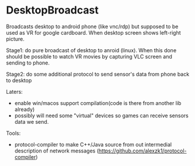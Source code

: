 # DesktopBroadcast
Broadcasts desktop to android phone (like vnc/rdp) but supposed to be used as VR for google cardboard. When desktop screen shows left-right picture.

Stage1: do pure broadcast of desktop to anroid (linux). When this done should be possible to watch VR movies by capturing VLC screen and sending to phone.

Stage2: do some additional protocol to send sensor's data from phone back to desktop

Laters: 

- enable win/macos support compilation(code is there from another lib already)
- possibly will need some "virtual" devices so games can receive sensors data we send.


Tools:
 - protocol-compiler to make C++/Java source from out intermedial description of network messages (https://github.com/alexzk1/protocol-compiler)
 